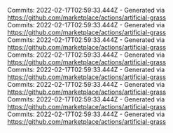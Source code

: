 Commits: 2022-02-17T02:59:33.444Z - Generated via https://github.com/marketplace/actions/artificial-grass
<br>
Commits: 2022-02-17T02:59:33.444Z - Generated via https://github.com/marketplace/actions/artificial-grass
<br>
Commits: 2022-02-17T02:59:33.444Z - Generated via https://github.com/marketplace/actions/artificial-grass
<br>
Commits: 2022-02-17T02:59:33.444Z - Generated via https://github.com/marketplace/actions/artificial-grass
<br>
Commits: 2022-02-17T02:59:33.444Z - Generated via https://github.com/marketplace/actions/artificial-grass
<br>
Commits: 2022-02-17T02:59:33.444Z - Generated via https://github.com/marketplace/actions/artificial-grass
<br>
Commits: 2022-02-17T02:59:33.444Z - Generated via https://github.com/marketplace/actions/artificial-grass
<br>
Commits: 2022-02-17T02:59:33.444Z - Generated via https://github.com/marketplace/actions/artificial-grass
<br>
